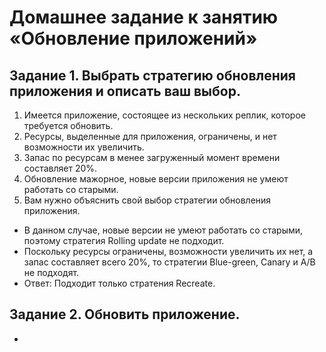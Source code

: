 # Домашнее задание к занятию «Обновление приложений»

## Задание 1. Выбрать стратегию обновления приложения и описать ваш выбор.

1. Имеется приложение, состоящее из нескольких реплик, которое требуется обновить.
2. Ресурсы, выделенные для приложения, ограничены, и нет возможности их увеличить.
3. Запас по ресурсам в менее загруженный момент времени составляет 20%.
4. Обновление мажорное, новые версии приложения не умеют работать со старыми.
5. Вам нужно объяснить свой выбор стратегии обновления приложения.

* В данном случае, новые версии не умеют работать со старыми, поэтому стратегия Rolling update не подходит.
* Поскольку ресурсы ограничены, возможности увеличить их нет, а запас составляет всего 20%, то стратегии Blue-green,
  Canary и A/B не подходят.
* Ответ: Подходит только стратения Recreate.

## Задание 2. Обновить приложение.

* 